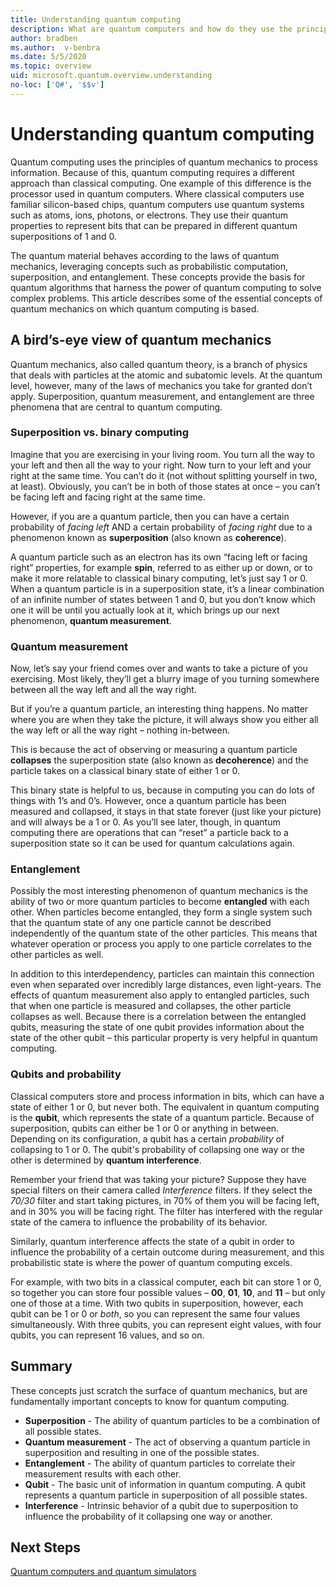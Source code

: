 ```yaml
---
title: Understanding quantum computing
description: What are quantum computers and how do they use the principles of quantum mechanics?
author: bradben
ms.author:  v-benbra
ms.date: 5/5/2020
ms.topic: overview
uid: microsoft.quantum.overview.understanding
no-loc: ['Q#', '$$v']
---
```


# Understanding quantum computing

Quantum computing uses the principles of quantum mechanics to process information. Because of this, quantum computing requires a different approach than classical computing. One example of this difference is the processor used in quantum computers. Where classical computers use familiar silicon-based chips, quantum computers use quantum systems such as atoms, ions, photons, or electrons. They use their quantum properties to represent bits that can be prepared in different quantum superpositions of 1 and 0.  

The quantum material behaves according to the laws of quantum mechanics, leveraging concepts such as probabilistic computation, superposition, and entanglement. These concepts provide the basis for quantum algorithms that harness the power of quantum computing to solve complex problems. This article describes some of the essential concepts of quantum mechanics on which quantum computing is based.

## A bird’s-eye view of quantum mechanics

Quantum mechanics, also called quantum theory, is a branch of physics that deals with particles at the atomic and subatomic levels. At the quantum level, however, many of the laws of mechanics you take for granted don’t apply. Superposition, quantum measurement, and entanglement are three phenomena that are central to quantum computing.  

### Superposition vs. binary computing

Imagine that you are exercising in your living room. You turn all the way to your left and then all the way to your right. Now turn to your left and your right at the same time. You can’t do it (not without splitting yourself in two, at least).  Obviously, you can’t be in both of those states at once – you can’t be facing left and facing right at the same time.

However, if you are a quantum particle, then you can have a certain probability of *facing left* AND a certain probability of *facing right* due to a phenomenon known as **superposition** (also known as **coherence**).

A quantum particle such as an electron has its own “facing left or facing right” properties, for example **spin**, referred to as either up or down, or to make it more relatable to classical binary computing, let’s just say 1 or 0. When a quantum particle is in a superposition state, it’s a linear combination of an infinite number of states between 1 and 0, but you don’t know which one it will be until you actually look at it, which brings up our next phenomenon, **quantum measurement**.

### Quantum measurement

Now, let’s say your friend comes over and wants to take a picture of you exercising. Most likely, they’ll get a blurry image of you turning somewhere between all the way left and all the way right.

But if you’re a quantum particle, an interesting thing happens. No matter where you are when they take the picture, it will always show you either all the way left or all the way right – nothing in-between.

This is because the act of observing or measuring a quantum particle **collapses** the superposition state (also known as **decoherence**) and the particle takes on a classical binary state of either 1 or 0.

This binary state is helpful to us, because in computing you can do lots of things with 1’s and 0’s. However, once a quantum particle has been measured and collapsed, it stays in that state forever (just like your picture) and will always be a 1 or 0. As you’ll see later, though, in quantum computing there are operations that can “reset” a particle back to a superposition state so it can be used for quantum calculations again.

### Entanglement

Possibly the most interesting phenomenon of quantum mechanics is the ability of two or more quantum particles to become **entangled** with each other. When particles become entangled, they form a single system such that the quantum state of any one particle cannot be described independently of the quantum state of the other particles. This means that whatever operation or process you apply to one particle correlates to the other particles as well.

In addition to this interdependency, particles can maintain this connection even when separated over incredibly large distances, even light-years. The effects of quantum measurement also apply to entangled particles, such that when one particle is measured and collapses, the other particle collapses as well. Because there is a correlation between the entangled qubits, measuring the state of one qubit provides information about the state of the other qubit – this particular property is very helpful in quantum computing.

### Qubits and probability

Classical computers store and process information in bits, which can have a state of either 1 or 0, but never both. The equivalent in quantum computing is the **qubit**, which represents the state of a quantum particle. Because of superposition, qubits can either be 1 or 0 or anything in between. Depending on its configuration, a qubit has a certain *probability* of collapsing to 1 or 0. The qubit's probability of collapsing one way or the other is determined by **quantum interference**. 

Remember your friend that was taking your picture? Suppose they have special filters on their camera called *Interference* filters. If they select the *70/30* filter and start taking pictures, in 70% of them you will be facing left, and in 30% you will be facing right. The filter has interfered with the regular state of the camera to influence the probability of its behavior.

Similarly, quantum interference affects the state of a qubit in order to influence the probability of a certain outcome during measurement, and this probabilistic state is where the power of quantum computing excels.

For example, with two bits in a classical computer, each bit can store 1 or 0, so together you can store four possible values – **00**, **01**, **10**, and **11** – but only one of those at a time. With two qubits in superposition, however, each qubit can be 1 or 0 or *both*, so you can represent the same four values simultaneously. With three qubits, you can represent eight values, with four qubits, you can represent 16 values, and so on.

## Summary

These concepts just scratch the surface of quantum mechanics, but are fundamentally important concepts to know for quantum computing.

- **Superposition** - The ability of quantum particles to be a combination of all possible states.
- **Quantum measurement** - The act of observing a quantum particle in superposition and resulting in one of the possible states.
- **Entanglement** - The ability of quantum particles to correlate their measurement results with each other.
- **Qubit** - The basic unit of information in quantum computing. A qubit represents a quantum particle in superposition of all possible states.
- **Interference** - Intrinsic behavior of a qubit due to superposition to influence the probability of it collapsing one way or another.

## Next Steps

[Quantum computers and quantum simulators](xref:microsoft.quantum.overview.simulators)
